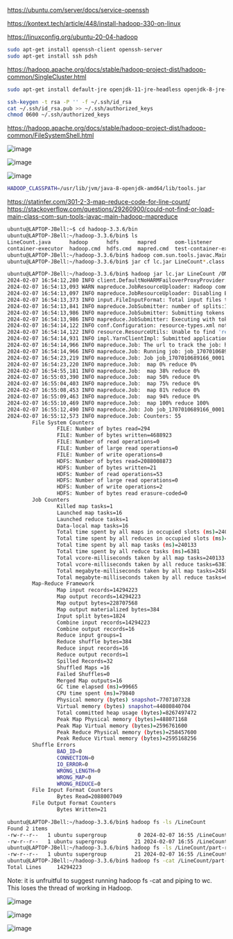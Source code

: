 <https://ubuntu.com/server/docs/service-openssh>

https://kontext.tech/article/448/install-hadoop-330-on-linux

https://linuxconfig.org/ubuntu-20-04-hadoop

```bash
sudo apt-get install openssh-client openssh-server
sudo apt-get install ssh pdsh
```

https://hadoop.apache.org/docs/stable/hadoop-project-dist/hadoop-common/SingleCluster.html

```bash
sudo apt-get install default-jre openjdk-11-jre-headless openjdk-8-jre-headless openjdk-8-jdk
```

```bash
ssh-keygen -t rsa -P '' -f ~/.ssh/id_rsa
cat ~/.ssh/id_rsa.pub >> ~/.ssh/authorized_keys
chmod 0600 ~/.ssh/authorized_keys
```

https://hadoop.apache.org/docs/stable/hadoop-project-dist/hadoop-common/FileSystemShell.html

![image](https://github.com/jordanbell2357/how-to/assets/47544607/c9a96f54-612b-4216-86ae-61b0d834c739)

![image](https://github.com/jordanbell2357/how-to/assets/47544607/7659a8b7-2f68-45b8-b41d-547032987f5d)

![image](https://github.com/jordanbell2357/how-to/assets/47544607/bb177d40-078a-4765-af7a-2756d951c2ab)

```bash
HADOOP_CLASSPATH=/usr/lib/jvm/java-8-openjdk-amd64/lib/tools.jar
```

https://statinfer.com/301-2-3-map-reduce-code-for-line-count/
https://stackoverflow.com/questions/29260900/could-not-find-or-load-main-class-com-sun-tools-javac-main-hadoop-mapreduce

```bash
ubuntu@LAPTOP-JBell:~$ cd hadoop-3.3.6/bin
ubuntu@LAPTOP-JBell:~/hadoop-3.3.6/bin$ ls
LineCount.java      hadoop      hdfs      mapred      oom-listener             yarn
container-executor  hadoop.cmd  hdfs.cmd  mapred.cmd  test-container-executor  yarn.cmd
ubuntu@LAPTOP-JBell:~/hadoop-3.3.6/bin$ hadoop com.sun.tools.javac.Main LineCount.java
ubuntu@LAPTOP-JBell:~/hadoop-3.3.6/bin$ jar cf lc.jar LineCount*.class
```

```bash
ubuntu@LAPTOP-JBell:~/hadoop-3.3.6/bin$ hadoop jar lc.jar LineCount /ONTARIO/ada_copy/out-s0.csv /LineCount
2024-02-07 16:54:12,280 INFO client.DefaultNoHARMFailoverProxyProvider: Connecting to ResourceManager at /0.0.0.0:8032
2024-02-07 16:54:13,093 WARN mapreduce.JobResourceUploader: Hadoop command-line option parsing not performed. Implement the Tool interface and execute your application with ToolRunner to remedy this.
2024-02-07 16:54:13,097 INFO mapreduce.JobResourceUploader: Disabling Erasure Coding for path: /tmp/hadoop-yarn/staging/ubuntu/.staging/job_1707010689166_0001
2024-02-07 16:54:13,373 INFO input.FileInputFormat: Total input files to process : 1
2024-02-07 16:54:13,841 INFO mapreduce.JobSubmitter: number of splits:16
2024-02-07 16:54:13,986 INFO mapreduce.JobSubmitter: Submitting tokens for job: job_1707010689166_0001
2024-02-07 16:54:13,986 INFO mapreduce.JobSubmitter: Executing with tokens: []
2024-02-07 16:54:14,122 INFO conf.Configuration: resource-types.xml not found
2024-02-07 16:54:14,122 INFO resource.ResourceUtils: Unable to find 'resource-types.xml'.
2024-02-07 16:54:14,931 INFO impl.YarnClientImpl: Submitted application application_1707010689166_0001
2024-02-07 16:54:14,966 INFO mapreduce.Job: The url to track the job: http://LAPTOP-JBell.:8088/proxy/application_1707010689166_0001/
2024-02-07 16:54:14,966 INFO mapreduce.Job: Running job: job_1707010689166_0001
2024-02-07 16:54:23,219 INFO mapreduce.Job: Job job_1707010689166_0001 running in uber mode : false
2024-02-07 16:54:23,220 INFO mapreduce.Job:  map 0% reduce 0%
2024-02-07 16:54:55,181 INFO mapreduce.Job:  map 38% reduce 0%
2024-02-07 16:55:03,390 INFO mapreduce.Job:  map 50% reduce 0%
2024-02-07 16:55:04,403 INFO mapreduce.Job:  map 75% reduce 0%
2024-02-07 16:55:08,453 INFO mapreduce.Job:  map 81% reduce 0%
2024-02-07 16:55:09,463 INFO mapreduce.Job:  map 94% reduce 0%
2024-02-07 16:55:10,469 INFO mapreduce.Job:  map 100% reduce 100%
2024-02-07 16:55:12,490 INFO mapreduce.Job: Job job_1707010689166_0001 completed successfully
2024-02-07 16:55:12,573 INFO mapreduce.Job: Counters: 55
        File System Counters
                FILE: Number of bytes read=294
                FILE: Number of bytes written=4688923
                FILE: Number of read operations=0
                FILE: Number of large read operations=0
                FILE: Number of write operations=0
                HDFS: Number of bytes read=2088008873
                HDFS: Number of bytes written=21
                HDFS: Number of read operations=53
                HDFS: Number of large read operations=0
                HDFS: Number of write operations=2
                HDFS: Number of bytes read erasure-coded=0
        Job Counters
                Killed map tasks=1
                Launched map tasks=16
                Launched reduce tasks=1
                Data-local map tasks=16
                Total time spent by all maps in occupied slots (ms)=240133
                Total time spent by all reduces in occupied slots (ms)=6381
                Total time spent by all map tasks (ms)=240133
                Total time spent by all reduce tasks (ms)=6381
                Total vcore-milliseconds taken by all map tasks=240133
                Total vcore-milliseconds taken by all reduce tasks=6381
                Total megabyte-milliseconds taken by all map tasks=245896192
                Total megabyte-milliseconds taken by all reduce tasks=6534144
        Map-Reduce Framework
                Map input records=14294223
                Map output records=14294223
                Map output bytes=228707568
                Map output materialized bytes=384
                Input split bytes=1824
                Combine input records=14294223
                Combine output records=16
                Reduce input groups=1
                Reduce shuffle bytes=384
                Reduce input records=16
                Reduce output records=1
                Spilled Records=32
                Shuffled Maps =16
                Failed Shuffles=0
                Merged Map outputs=16
                GC time elapsed (ms)=99665
                CPU time spent (ms)=79840
                Physical memory (bytes) snapshot=7707107328
                Virtual memory (bytes) snapshot=44080840704
                Total committed heap usage (bytes)=8267497472
                Peak Map Physical memory (bytes)=488071168
                Peak Map Virtual memory (bytes)=2596761600
                Peak Reduce Physical memory (bytes)=258457600
                Peak Reduce Virtual memory (bytes)=2595168256
        Shuffle Errors
                BAD_ID=0
                CONNECTION=0
                IO_ERROR=0
                WRONG_LENGTH=0
                WRONG_MAP=0
                WRONG_REDUCE=0
        File Input Format Counters
                Bytes Read=2088007049
        File Output Format Counters
                Bytes Written=21
```

```bash
ubuntu@LAPTOP-JBell:~/hadoop-3.3.6/bin$ hadoop fs -ls /LineCount
Found 2 items
-rw-r--r--   1 ubuntu supergroup          0 2024-02-07 16:55 /LineCount/_SUCCESS
-rw-r--r--   1 ubuntu supergroup         21 2024-02-07 16:55 /LineCount/part-r-00000
ubuntu@LAPTOP-JBell:~/hadoop-3.3.6/bin$ hadoop fs -ls /LineCount/part-r-00000
-rw-r--r--   1 ubuntu supergroup         21 2024-02-07 16:55 /LineCount/part-r-00000
ubuntu@LAPTOP-JBell:~/hadoop-3.3.6/bin$ hadoop fs -cat /LineCount/part-r-00000
Total Lines     14294223
```

Note: it is unfruitful to suggest running hadoop fs -cat and piping to wc. This loses the thread of working in Hadoop.

![image](https://github.com/jordanbell2357/how-to/assets/47544607/d894764b-b4c6-4f1c-b47c-6396944fbc27)

![image](https://github.com/jordanbell2357/how-to/assets/47544607/bd5b765f-c0b6-471f-b346-7beca77bfe4a)

![image](https://github.com/jordanbell2357/how-to/assets/47544607/7b45ee6e-b65d-4fd6-bccb-c379b62a9019)
